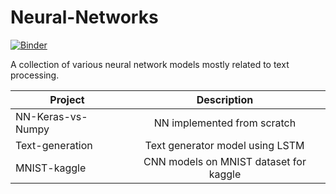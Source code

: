# Neural-Networks

[![Binder](https://mybinder.org/badge.svg)](https://mybinder.org/v2/gh/chmodsss/Neural-Networks/master)

A collection of various neural network models mostly related to text processing.

| Project       | Description   |
| ------------- |:-------------:|
| NN-Keras-vs-Numpy     | NN implemented from scratch | 
| Text-generation     | Text generator model using LSTM | 
| MNIST-kaggle     | CNN models on MNIST dataset for kaggle | 
